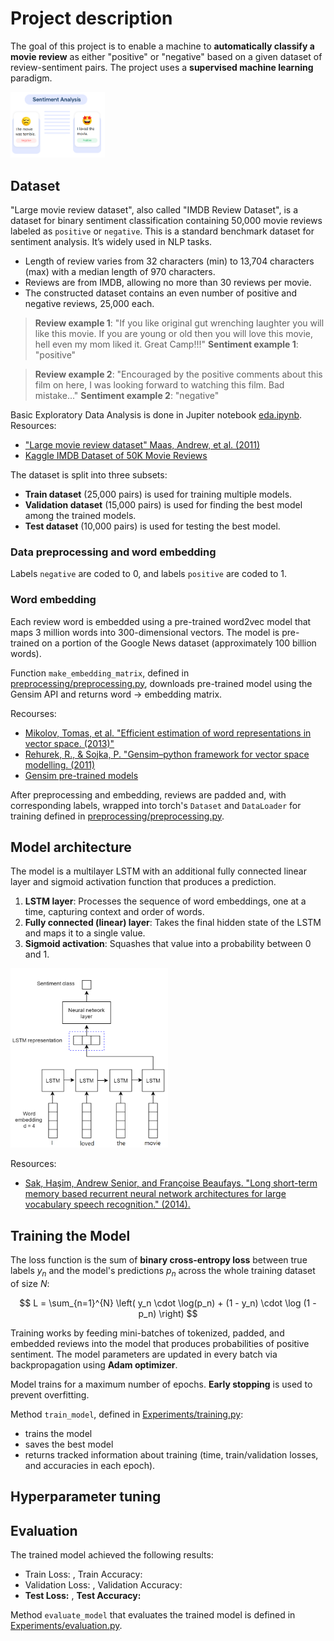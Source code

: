 # Project description
The goal of this project is to enable a machine to **automatically classify a movie review** as either "positive" or "negative" based on a given dataset of review-sentiment pairs. The project uses a **supervised machine learning** paradigm.

<img src="https://github.com/andjadenic/Sentiment-Analysis/blob/main/readme_figure.png" alt="Alt text" width="30%">

## Dataset
"Large movie review dataset", also called "IMDB Review Dataset", is a dataset for binary sentiment classification containing 50,000 movie reviews labeled as `positive` or `negative`. This is a standard benchmark dataset for sentiment analysis. It’s widely used in NLP tasks.

* Length of review varies from 32 characters (min) to 13,704 characters (max) with a median length of 970 characters.  
* Reviews are from IMDB, allowing no more than 30 reviews per movie.
* The constructed dataset contains an even number of positive and negative reviews, 25,000 each.

> **Review example 1**: "If you like original gut wrenching laughter you will like this movie. If you are young or old then you will love this movie, hell even my mom liked it. Great Camp!!!"
**Sentiment example 1**: "positive"


> **Review example 2**: "Encouraged by the positive comments about this film on here, I was looking forward to watching this film. Bad mistake..."
**Sentiment example 2**: "negative"

Basic Exploratory Data Analysis is done in Jupiter notebook [eda.ipynb]().
Resources:
* ["Large movie review dataset" Maas, Andrew, et al. (2011)](https://ai.stanford.edu/~amaas/data/sentiment/)
* [Kaggle IMDB Dataset of 50K Movie Reviews](https://www.kaggle.com/datasets/lakshmi25npathi/imdb-dataset-of-50k-movie-reviews)

The dataset is split into three subsets:
* **Train dataset** (25,000 pairs) is used for training multiple models.
* **Validation dataset** (15,000 pairs) is used for finding the best model among the trained models.
* **Test dataset** (10,000 pairs) is used for testing the best model.

### Data preprocessing and word embedding
Labels `negative` are coded to $0$, and labels `positive` are coded to $1$.

### Word embedding
Each review word is embedded using a pre-trained word2vec model that maps 3 million words into 300-dimensional vectors. The model is pre-trained on a portion of the Google News dataset (approximately 100 billion words).

Function `make_embedding_matrix`, defined in [preprocessing/preprocessing.py](), downloads pre-trained model using the Gensim API and returns word -> embedding matrix.  

Recourses:
* [Mikolov, Tomas, et al. "Efficient estimation of word representations in vector space. (2013)"](https://arxiv.org/abs/1301.3781)
* [Rehurek, R., & Sojka, P. "Gensim–python framework for vector space modelling. (2011)](https://radimrehurek.com/gensim/intro.html)
* [Gensim pre-trained models](https://radimrehurek.com/gensim/auto_examples/howtos/run_downloader_api.html)

After preprocessing and embedding, reviews are padded and, with corresponding labels, wrapped into torch's `Dataset` and `DataLoader` for training defined in [preprocessing/preprocessing.py]().

## Model architecture

The model is a multilayer LSTM with an additional fully connected linear layer and sigmoid activation function that produces a prediction.

1. **LSTM layer**: Processes the sequence of word embeddings, one at a time, capturing context and order of words.
2. **Fully connected (linear) layer**: Takes the final hidden state of the LSTM and maps it to a single value.
3. **Sigmoid activation**: Squashes that value into a probability between 0 and 1.

<img src="https://github.com/andjadenic/Sentiment-Analysis/blob/main/readme_figure_model_architecture.png" alt="Alt text" width="50%">

Resources:
* [Sak, Haşim, Andrew Senior, and Françoise Beaufays. "Long short-term memory based recurrent neural network architectures for large vocabulary speech recognition." (2014).](https://arxiv.org/abs/1402.1128)

## Training the Model
The loss function is the sum of **binary cross-entropy loss** between true labels $y_n$ and the model's predictions $p_n$ across the whole training dataset of size $N$:

$$
L = \sum_{n=1}^{N} \left( y_n \cdot \log(p_n) + (1 - y_n) \cdot \log (1 - p_n) \right)
$$

Training works by feeding mini-batches of tokenized, padded, and embedded reviews into the model that produces probabilities of positive sentiment. The model parameters are updated in every batch via backpropagation using **Adam optimizer**.

Model trains for a maximum number of epochs. **Early stopping** is used to prevent overfitting.

Method `train_model`, defined in [Experiments/training.py]():
* trains the model
* saves the best model
* returns tracked information about training (time, train/validation losses, and accuracies in each epoch).

  
## Hyperparameter tuning

## Evaluation
The trained model achieved the following results:
* Train Loss: , Train Accuracy:
* Validation Loss: , Validation Accuracy:
* **Test Loss:** , **Test Accuracy:**

Method `evaluate_model` that evaluates the trained model is defined in [Experiments/evaluation.py]().








